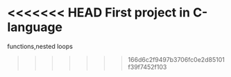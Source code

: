 <<<<<<< HEAD
First project in C-language
=======
functions,nested loops
>>>>>>> 166d6c2f9497b3706fc0e2d85101f39f7452f103
